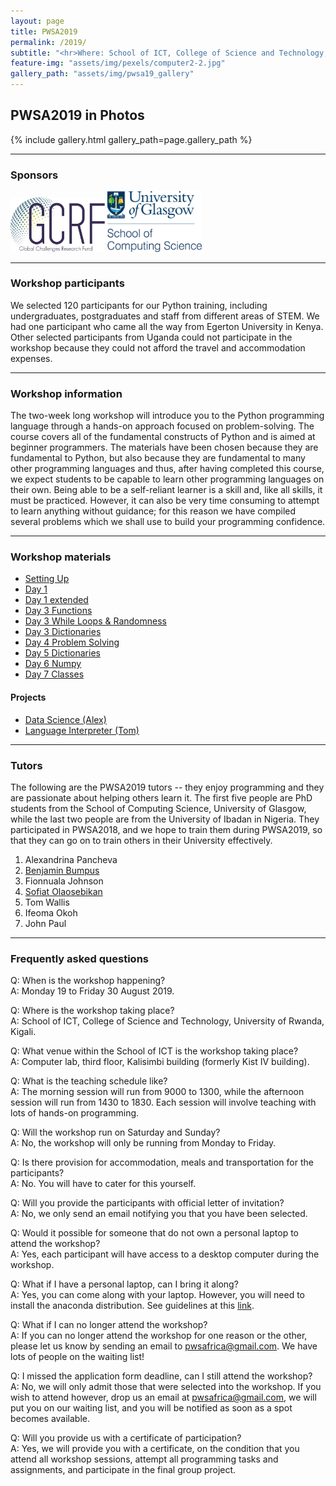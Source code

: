 ```yaml
---
layout: page
title: PWSA2019
permalink: /2019/
subtitle: "<hr>Where: School of ICT, College of Science and Technology, University of Rwanda.<br> <br> When: 19 - 30 August 2019."
feature-img: "assets/img/pexels/computer2-2.jpg"
gallery_path: "assets/img/pwsa19_gallery"
---
```


<link rel="stylesheet" href="/assets/css/style.css">

## PWSA2019 in Photos

{% include gallery.html gallery_path=page.gallery_path %}

<hr>

### Sponsors
<p float="left">
  <img src="/assets/img/gcrf.jpg" alt="SoCS"  width="30%" height="30%" alt="GCRF" class="collaborators"/> 

<img src="/assets/img/SoCS.png" alt="SoCS"  width="30%" height="30%" alt="SoCS" class="collaborators"/> 
</p>

<hr>

### Workshop participants
We selected 120 participants for our Python training, including undergraduates, postgraduates and staff from different areas of STEM. We had one participant who came all the way from Egerton University in Kenya. Other selected participants from Uganda could not participate in the workshop because they could not afford the travel and accommodation expenses.

<hr>

### Workshop information
The two-week long workshop will introduce you to the Python programming language through a hands-on approach focused on problem-solving. The course covers all of the fundamental constructs of Python and is aimed at beginner programmers. The materials have been chosen because they are fundamental to Python, but also because they are fundamental to many other programming languages and thus, after having completed this course, we expect students to be capable to learn other programming languages on their own. Being able to be a self-reliant learner is a skill and, like all skills, it must be practiced. However, it can also be very time consuming to attempt to learn anything without guidance; for this reason we have compiled several problems which we shall use to build your programming confidence.

<hr>

### Workshop materials

* [Setting Up](https://github.com/pwsafrica/pwsafrica.github.io/raw/master/assets/2019mat/day1.pdf)
* [Day 1](https://github.com/pwsafrica/pwsafrica.github.io/raw/master/assets/2019mat/setup.pdf)
* [Day 1 extended](https://github.com/pwsafrica/pwsafrica.github.io/raw/master/assets/2019mat/day1_extended.pdf)
* [Day 3 Functions](https://github.com/pwsafrica/pwsafrica.github.io/raw/master/assets/2019mat/day_3_functions.pdf)
* [Day 3 While Loops & Randomness](https://github.com/pwsafrica/pwsafrica.github.io/raw/master/assets/2019mat/day_3_random_while.pdf)
* [Day 3 Dictionaries](https://github.com/pwsafrica/pwsafrica.github.io/raw/master/assets/2019mat/day_3dictionaries.pdf)
* [Day 4 Problem Solving](https://github.com/pwsafrica/pwsafrica.github.io/raw/master/assets/2019mat/probleme_solving.pdf)
* [Day 5 Dictionaries](https://github.com/pwsafrica/pwsafrica.github.io/raw/master/assets/2019mat/dictionaries_day_5.pdf)
* [Day 6 Numpy](https://github.com/pwsafrica/pwsafrica.github.io/raw/master/assets/2019mat/day_6_numpy.zip)
* [Day 7 Classes](https://bit.ly/328LLNE)

#### Projects

* [Data Science (Alex)](https://github.com/pwsafrica/pwsafrica.github.io/raw/master/assets/2019mat/DataScienceProject.zip)
* [Language Interpreter (Tom)](https://github.com/pwsafrica/pwsafrica.github.io/raw/master/assets/2019mat/interpreter.pdf)
<hr>

### Tutors
The following are the PWSA2019 tutors -- they enjoy programming and they are passionate about helping others learn it. The first five people are PhD students from the School of Computing Science, University of Glasgow, while the last two people are from the University of Ibadan in Nigeria. They participated in PWSA2018, and we hope to train them during PWSA2019, so that they can go on to train others in their University effectively.

1. Alexandrina Pancheva <br>
2. [Benjamin Bumpus](https://benjaminmerlinbumpus.github.io/) <br>
3. Fionnuala Johnson <br>
4. [Sofiat Olaosebikan](http://www.dcs.gla.ac.uk/~sofiat/) <br>
5. Tom Wallis  <br>
6. Ifeoma Okoh <br>
7. John Paul


<hr>

### Frequently asked questions
Q: When is the workshop happening? <br>
A: Monday 19 to Friday 30 August 2019.

Q: Where is the workshop taking place? <br>
A: School of ICT, College of Science and Technology, University of Rwanda, Kigali.

Q: What venue within the School of ICT is the workshop taking place? <br>
A: Computer lab, third floor, Kalisimbi building (formerly Kist IV building).

Q: What is the teaching schedule like? <br>
A: The morning session will run from 9000 to 1300, while the afternoon session will run from 1430 to 1830. Each session will involve teaching with lots of hands-on programming.

Q: Will the workshop run on Saturday and Sunday? <br>
A: No, the workshop will only be running from Monday to Friday.

Q: Is there provision for accommodation, meals and transportation for the participants? <br>
A: No. You will have to cater for this yourself.

Q: Will you provide the participants with official letter of invitation? <br>
A: No, we only send an email notifying you that you have been selected.

Q: Would it possible for someone that do not own a personal laptop to attend the workshop? <br>
A: Yes, each participant will have access to a desktop computer during the workshop.

Q: What if I have a personal laptop, can I bring it along? <br>
A: Yes, you can come along with your laptop. However, you will need to install the anaconda distribution. See guidelines at this [link](https://pwsafrica.org/setup/).

Q: What if I can no longer attend the workshop? <br>
A: If you can no longer attend the workshop for one reason or the other, please let us know by sending an email to pwsafrica@gmail.com. We have lots of people on the waiting list!

Q: I missed the application form deadline, can I still attend the workshop? <br>
A: No, we will only admit those that were selected into the workshop. If you wish to attend however, drop us an email at pwsafrica@gmail.com, we will put you on our waiting list, and you will be notified as soon as a spot becomes available.

Q: Will you provide us with a certificate of participation? <br>
A: Yes, we will provide you with a certificate, on the condition that you attend all workshop sessions, attempt all programming tasks and assignments, and participate in the final group project. 




